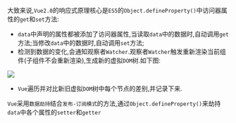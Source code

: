 大致来说,`Vue2.0`的响应式原理核心是`ES5`的`Object.defineProperty()`中访问器属性的`get`和`set`方法:

- `data`中声明的属性都被添加了访问器属性,当读取`data`中的数据时,自动调用`get`方法;当修改`data`中的数据时,自动调用`set`方法;
- 检测到数据的变化,会通知观察者`Watcher`.观察者`Watcher`触发重新渲染当前组件(子组件不会重新渲染),生成新的虚拟`DOM`树.如下图:

![](https://gitee.com/ljf52007/note/raw/master/images/Vue/vue2.0%E5%93%8D%E5%BA%94%E5%BC%8F%E5%8E%9F%E7%90%861.png)

- `Vue`遍历并对比新旧虚拟`DOM`树中每个节点的差别,并记录下来.

`Vue`采用`数据劫持`结合`发布-订阅模式`的方法,通过`Object.defineProperty()`来劫持`data`中各个属性的`setter`和`getter`